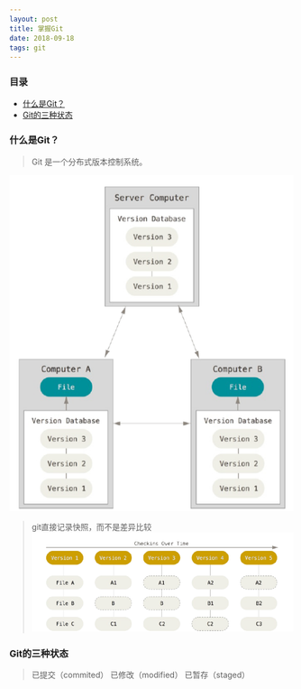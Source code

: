 ```yaml
---
layout: post
title: 掌握Git
date: 2018-09-18
tags: git
---
```




### 目录

* [什么是Git？](#What-is-Git)
* [Git的三种状态](#three-status)


### <a name="What-is-Git"></a>什么是Git？
> Git 是一个分布式版本控制系统。

![git 图例](/images/posts/paper/git1.png)

> git直接记录快照，而不是差异比较
![git 记录快照](/images/posts/paper/git2.png)

### <a name="three-status"></a>Git的三种状态

> 已提交（commited）
> 已修改（modified）
> 已暂存（staged）
